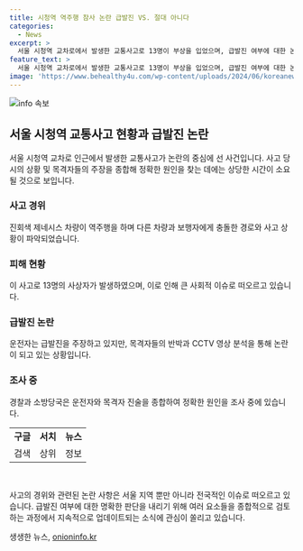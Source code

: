 ```yaml
---
title: 시청역 역주행 참사 논란 급발진 VS. 절대 아니다
categories:
  - News
excerpt: >
  서울 시청역 교차로에서 발생한 교통사고로 13명이 부상을 입었으며, 급발진 여부에 대한 논란이 불거진 상황입니다. 사고 당시 CCTV 영상과 목격자 진술에 따르면, 진회색 제네시스 차량은 역주행하며 다수의 차량과 보행자를 충돌시켰으며 운전자는 급발진을 주장하고 있지만 목격자들은 반박하고 있습니다. 경찰과 소방당국은 사고 원인을 조사 중이며, 상황을 정확히 확인하기 위해 추가 시간이 소요될 것으로 예상됩니다. 상세 내용은 홈페이지에서 확인할 수 있습니다. (150자)
feature_text: >
  서울 시청역 교차로에서 발생한 교통사고로 13명이 부상을 입었으며, 급발진 여부에 대한 논란이 불거진 상황입니다. 사고 당시 CCTV 영상과 목격자 진술에 따르면, 진회색 제네시스 차량은 역주행하며 다수의 차량과 보행자를 충돌시켰으며 운전자는 급발진을 주장하고 있지만 목격자들은 반박하고 있습니다. 경찰과 소방당국은 사고 원인을 조사 중이며, 상황을 정확히 확인하기 위해 추가 시간이 소요될 것으로 예상됩니다. 상세 내용은 홈페이지에서 확인할 수 있습니다. (150자)
image: 'https://www.behealthy4u.com/wp-content/uploads/2024/06/koreanews.jpg'
---
```


<p><img src="https://www.behealthy4u.com/wp-content/uploads/2024/06/koreanews.jpg" alt="info 속보" /></p>

<h2 data-ke-size="size26">서울 시청역 교통사고 현황과 급발진 논란</h2>

<p data-ke-size="size16">서울 시청역 교차로 인근에서 발생한 교통사고가 논란의 중심에 선 사건입니다. 사고 당시의 상황 및 목격자들의 주장을 종합해 정확한 원인을 찾는 데에는 상당한 시간이 소요될 것으로 보입니다. </p>

<h3><b>사고 경위</b></h3>

<p data-ke-size="size16">진회색 제네시스 차량이 역주행을 하며 다른 차량과 보행자에게 충돌한 경로와 사고 상황이 파악되었습니다.</p>

<h3><b>피해 현황</b></h3>

<p data-ke-size="size16">이 사고로 13명의 사상자가 발생하였으며, 이로 인해 큰 사회적 이슈로 떠오르고 있습니다.</p>

<h3><b>급발진 논란</b></h3>

<p data-ke-size="size16">운전자는 급발진을 주장하고 있지만, 목격자들의 반박과 CCTV 영상 분석을 통해 논란이 되고 있는 상황입니다.</p>

<h3><b>조사 중</b></h3>

<p data-ke-size="size16">경찰과 소방당국은 운전자와 목격자 진술을 종합하여 정확한 원인을 조사 중에 있습니다. </p>

<table>
    <tr>
        <td style="text-align: center; height: 17px;"><b>구글</b></td>
        <td style="text-align: center; height: 17px;"><b>서치</b></td>
        <td style="text-align: center; height: 17px;"><b>뉴스</b></td>
    </tr>
    <tr>
        <td style="text-align: center;">검색</td>
        <td style="text-align: center;">상위</td>
        <td style="text-align: center;">정보</td>
    </tr>
</table>

<p data-ke-size="size16">&nbsp;</p>

<p data-ke-size="size16">사고의 경위와 관련된 논란 사항은 서울 지역 뿐만 아니라 전국적인 이슈로 떠오르고 있습니다. 급발진 여부에 대한 명확한 판단을 내리기 위해 여러 요소들을 종합적으로 검토하는 과정에서 지속적으로 업데이트되는 소식에 관심이 쏠리고 있습니다.</p>
생생한 뉴스, <a href="https://onioninfo.kr" rel="dofollow">onioninfo.kr</a>


